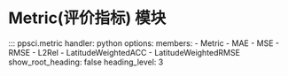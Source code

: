# Metric(评价指标) 模块

::: ppsci.metric
    handler: python
    options:
      members:
        - Metric
        - MAE
        - MSE
        - RMSE
        - L2Rel
        - LatitudeWeightedACC
        - LatitudeWeightedRMSE
      show_root_heading: false
      heading_level: 3
